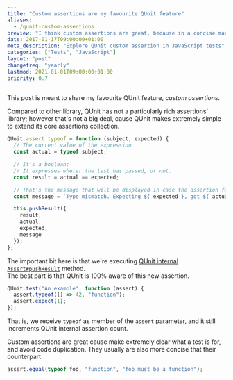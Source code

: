```yaml
---
title: "Custom assertions are my favourite QUnit feature"
aliases:
  - /qunit-custom-assertions
preview: "I think custom assertions are great, because in a concise manner, they make extremely clear what a test is for. You should definetely give them a try."
date: 2017-01-17T09:00:00+01:00
meta_description: "Explore QUnit custom assertion in JavaScript tests"
categories: ["Tests", "JavaScript"]
layout: "post"
changefreq: "yearly"
lastmod: 2021-01-01T09:00:00+01:00
priority: 0.7
---
```


This post is meant to share my favourite QUnit feature, *custom assertions*.

Compared to other library, QUnit has not a particularly rich assertions' library;
however that's not a big deal, cause QUnit makes extremely simple to extend its core
assertions collection.

```js
QUnit.assert.typeof = function (subject, expected) {
  // The current value of the expression
  const actual = typeof subject;

  // It's a boolean;
  // It expresses wheter the test has passed, or not.
  const result = actual == expected;

  // That's the message that will be displayed in case the assertion fails
  const message = `Type mismatch. Expecting ${ expected }, got ${ actual }.`

  this.pushResult({
    result,
    actual,
    expected,
    message
  });
};
```

The important bit here is that we're executing
[QUnit internal `Assert#pushResult`](http://api.qunitjs.com/pushResult/) method.
<br/>
The best part is that QUnit is 100% aware of this new assertion.

```js
QUnit.test("An example", function (assert) {
  assert.typeof(() => 42, "function");
  assert.expect(1);
});
```

That is, we receive `typeof` as member of the `assert` parameter, and it still
increments QUnit internal assertion count.

Custom assertions are great cause make extremely clear what a test is for, and 
avoid code duplication. They usually are also more concise that their counterpart. 

```js
assert.equal(typeof foo, "function", "foo must be a function");
```
